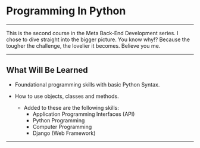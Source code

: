 # Programming In Python

-----------------------------

This is the second course in the Meta Back-End Development series. I chose to dive straight into the bigger picture. You know why!? Because the tougher the challenge, the lovelier it becomes. Believe you me.

-----------------------------

## What Will Be Learned

- Foundational programming skills with basic Python Syntax.
- How to use objects, classes and methods.

    - Added to these are the following skills:
        - Application Programming Interfaces (API)
        - Python Programming
        - Computer Programming
        - Django (Web Framework)

----------------------------------
